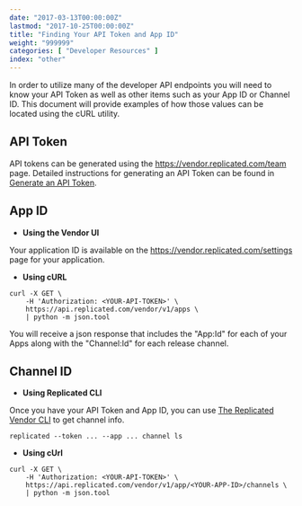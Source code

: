 ```yaml
---
date: "2017-03-13T00:00:00Z"
lastmod: "2017-10-25T00:00:00Z"
title: "Finding Your API Token and App ID"
weight: "999999"
categories: [ "Developer Resources" ]
index: "other"
---
```


In order to utilize many of the developer API endpoints you will need to know your API Token as well as other items such as your App ID or Channel ID. This document will provide examples of how those values can be located using the cURL utility.

## API Token

API tokens can be generated using the https://vendor.replicated.com/team page. Detailed instructions for generating an API Token can be found
in [Generate an API Token](/docs/kb/developer-resources/generate-api-token).

## App ID

- **Using the Vendor UI**

Your application ID is available on the https://vendor.replicated.com/settings page for your application.

- **Using cURL**

```shell
curl -X GET \
    -H 'Authorization: <YOUR-API-TOKEN>' \
    https://api.replicated.com/vendor/v1/apps \
    | python -m json.tool
```

You will receive a json response that includes the "App:Id" for each of your Apps along with the "Channel:Id" for each release channel.

## Channel ID

- **Using Replicated CLI**

Once you have your API Token and App ID, you can use [The Replicated Vendor CLI](/api/replicated-vendor-cli) to get channel info.

```shell
replicated --token ... --app ... channel ls
```


- **Using cUrl**

```shell
curl -X GET \
    -H 'Authorization: <YOUR-API-TOKEN>' \
    https://api.replicated.com/vendor/v1/app/<YOUR-APP-ID>/channels \
    | python -m json.tool
```
